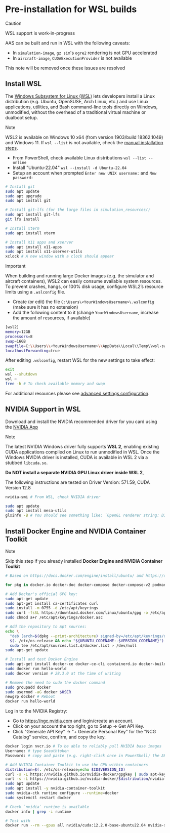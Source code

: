 # Pre-installation for WSL builds

> [!CAUTION]
> WSL support is work-in-progress
>
> AAS can be built and run in WSL with the following caveats:
> - In `simulation-image`, `gz sim`'s `ogre2` rendering is not GPU accelerated
> - In `aircraft-image`, `CUDAExecutionProvider` is not available
>
> This note will be removed once these issues are resolved

## Install WSL

The [Windows Subsystem for Linux (WSL)](https://learn.microsoft.com/en-us/windows/wsl/install) lets developers install a Linux distribution (e.g. Ubuntu, OpenSUSE, Arch Linux, etc.) and use Linux applications, utilities, and Bash command-line tools directly on Windows, unmodified, without the overhead of a traditional virtual machine or dualboot setup.

> [!NOTE]
> WSL2 is available on Windows 10 x64 (from version 1903/build 18362.1049) and Windows 11. 
> If `wsl --list` is not available, check the [manual installation steps](https://learn.microsoft.com/en-us/windows/wsl/install-manual).

- From PowerShell, check available Linux distributions `wsl --list --online`
- Install "Ubuntu-22.04" `wsl --install -d Ubuntu-22.04`
- Setup an account when prompted `Enter new UNIX username:` and `New password:`

```sh
# Install git
sudo apt update
sudo apt upgrade
sudo apt install git

# Install git-lfs (for the large files in simulation_resources/)
sudo apt install git-lfs
git lfs install

# Install xterm
sudo apt install xterm

# Install X11 apps and xserver
sudo apt install x11-apps
sudo apt install x11-xserver-utils
xclock # A new window with a clock should appear
```

> [!IMPORTANT]
> When building and running large Docker images (e.g. the simulator and aircraft containers), WSL2 can easily consume available system resources. To prevent crashes, hangs, or 100% disk usage, configure WSL2’s resource limits using a `.wslconfig` file. 
> 
> - Create (or edit) the file `C:\Users\<YourWindowsUsername>\.wslconfig` (make sure it has no extension)
> - Add the following content to it (change `YourWindowsUsername`, increase the amount of resources, if available)
> 
> ```sh
> [wsl2]
> memory=12GB
> processors=8
> swap=16GB
> swapfile=C:\\Users\\<YourWindowsUsername>\\AppData\\Local\\Temp\\wsl-swap.vhdx
> localhostForwarding=true
> ```
>
> After editing `.wslconfig`, restart WSL for the new settings to take effect:
>
> ```sh
> exit
> wsl --shutdown 
> wsl ~
> free -h # To check available memory and swap
> ```
>
> For additional resources please see [advanced settings configuration](https://learn.microsoft.com/en-us/windows/wsl/wsl-config).

## NVIDIA Support in WSL

Download and install the NVIDIA recommended driver for you card using the [NVIDIA App](https://www.nvidia.com/en-us/software/nvidia-app/) 

>[!NOTE] 
>The latest NVIDIA Windows driver fully supports **WSL 2**, enabling existing CUDA applications compiled on Linux to run unmodified in WSL.
Once the Windows NVIDIA driver is installed, CUDA is available in WSL 2 via a stubbed `libcuda.so`. 
>
> **Do NOT install a separate NVIDIA GPU Linux driver inside WSL 2**,
> 
> The following instructions are tested on Driver Version: 571.59, CUDA Version 12.8

```sh
nvidia-smi # From WSL, check NVIDIA driver

sudo apt update
sudo apt install mesa-utils
glxinfo -B # You should see something like: `OpenGL renderer string: D3D12 (NVIDIA GeForce RTX 4050 Laptop GPU)`
```

## Install Docker Engine and NVIDIA Container Toolkit

> [!NOTE]
> Skip this step if you already installed **Docker Engine and NVIDIA Container Toolkit**

```sh
# Based on https://docs.docker.com/engine/install/ubuntu/ and https://docs.docker.com/engine/install/linux-postinstall/

for pkg in docker.io docker-doc docker-compose docker-compose-v2 podman-docker containerd runc; do sudo apt-get remove $pkg; done # none should be there

# Add Docker's official GPG key:
sudo apt-get update
sudo apt-get install ca-certificates curl
sudo install -m 0755 -d /etc/apt/keyrings
sudo curl -fsSL https://download.docker.com/linux/ubuntu/gpg -o /etc/apt/keyrings/docker.asc
sudo chmod a+r /etc/apt/keyrings/docker.asc

# Add the repository to Apt sources:
echo \
  "deb [arch=$(dpkg --print-architecture) signed-by=/etc/apt/keyrings/docker.asc] https://download.docker.com/linux/ubuntu \
  $(. /etc/os-release && echo "${UBUNTU_CODENAME:-$VERSION_CODENAME}") stable" | \
  sudo tee /etc/apt/sources.list.d/docker.list > /dev/null
sudo apt-get update
```

```sh
# Install and test Docker Engine
sudo apt-get install docker-ce docker-ce-cli containerd.io docker-buildx-plugin docker-compose-plugin
sudo docker run hello-world
sudo docker version # 28.3.0 at the time of writing

# Remove the need to sudo the docker command
sudo groupadd docker
sudo usermod -aG docker $USER
newgrp docker # Reboot
docker run hello-world
```

Log in to the NVIDIA Registry:

- Go to https://ngc.nvidia.com and login/create an account.
- Click on your account the top right, go to Setup -> Get API Key.
- Click "Generate API Key" -> "+ Generate Personal Key" for the "NCG Catalog" service, confirm, and copy the key.

```sh
docker login nvcr.io # To be able to reliably pull NVIDIA base images
Username: # type $oauthtoken
Password: # copy and paste (e.g. right-click once in PowerShell) the API key and press enter to pull base images from nvcr.io/
```

```sh
# Add NVIDIA Container Toolkit to use the GPU within containers
distribution=$(. /etc/os-release;echo $ID$VERSION_ID)
curl -s -L https://nvidia.github.io/nvidia-docker/gpgkey | sudo apt-key add -
curl -s -L https://nvidia.github.io/nvidia-docker/$distribution/nvidia-docker.list | sudo tee /etc/apt/sources.list.d/nvidia-docker.list
sudo apt update
sudo apt install -y nvidia-container-toolkit
sudo nvidia-ctk runtime configure --runtime=docker
sudo systemctl restart docker

# Check `nvidia` runtime is available
docker info | grep -i runtime

# Test with
docker run --rm --gpus all nvidia/cuda:12.2.0-base-ubuntu22.04 nvidia-smi
```

<!-- 

THIS SEEMS UNNECESSARY with WSLg 

## Install VcXsrv Windows X Server

WSL2 does not provide a full Linux desktop environment by default, so graphical applications (like Gazebo or other GUI tools) cannot run natively. To display GUI applications from WSL2 on Windows, we need an X server. VcXsrv is a lightweight and widely used X server for Windows.

- Download [VcXsrv:](https://sourceforge.net/projects/vcxsrv/) and download the installer.
- Run the installer with default settings.
    - Start “XLaunch” (comes with VcXsrv).
    - Choose Multiple windows.
    - Set Display number to 0.
    - Check Start no client.
    - Check Disable access control (or configure for security).
    - Finish to launch the X server.

From your WSL2 terminal, you should configure your `~/.bashrc` file to set up the display and X11 permissions automatically whenever you open a WSL terminal.

```sh
# WSL2 GUI setup
echo 'export DISPLAY=$(grep nameserver /etc/resolv.conf | awk "{print \$2}"):0' >> ~/.bashrc
echo 'export LIBGL_ALWAYS_INDIRECT=0' >> ~/.bashrc
echo 'export QT_X11_NO_MITSHM=1' >> ~/.bashrc
echo 'export __GLX_VENDOR_LIBRARY_NAME=nvidia' >> ~/.bashrc
echo 'if command -v xhost >/dev/null 2>&1; then xhost +local:; fi' >> ~/.bashrc

# Reload .bashrc
source ~/.bashrc
``` 

-->
